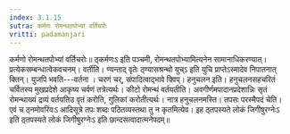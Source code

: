 ```yaml
---
index: 3.1.15
sutra: कर्मणः रोमन्थतपोभ्यां वर्तिचरोः
vritti: padamanjari
---
```


 कर्मणो रोमन्थतपोभ्यां वर्तिचरोः॥ ठ्कर्मणःऽ इति पञ्चमी, रोमन्थतपोभ्यामित्यनेन सामानाधिकरण्यात्। प्रत्येकसम्बन्धात्वेकवचनम्। वर्तीति। ण्यन्ताद् वृतेः ठ्ण्यासश्रन्थो युच्ऽ इति युचि प्राप्तेऽस्मादेव निपातनात् क्तिन्। युजपि भवति---वर्तना । चरणं चर्, संपादित्वाद्भावे क्विप्। हनुचलन इति। हनुचलनसहचरितं चर्वितस्य मुखप्रदेशे आकृष्य चर्वणं तत्रेत्यर्थः। कीटो रोमन्थं वर्तयतीति। अवगीर्णमपादानप्रदेशान्निः सृतं रोमन्थाख्यं द्रव्यं वर्तयतिउ वृतं करोति, गुलिकां करोतीत्यर्थः। नात्र हनुचलनमस्ति। तपसः परस्मैपदं चेति। एवं च ठ्नमोवरिवःऽ आदिसूत्रे तपः शब्दः पठितव्यस्तथा तु न कृतमित्येव। इह ठ्तपस्यते लोकं जिगीषुरग्नेःऽ इति ठ्तपस्यते लोकं जिगीषुरग्नेःऽ इति छान्दसत्वादात्मनेपदम्॥